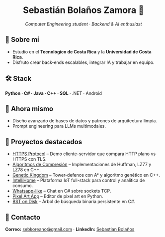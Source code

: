 <h1 align="center">Sebastián Bolaños Zamora 👋</h1>
<p align="center"><em>Computer Engineering student · Backend & AI enthusiast</em></p>

## 🚀 Sobre mí
- Estudio en el **Tecnológico de Costa Rica** y la **Universidad de Costa Rica**.  
- Disfruto crear back-ends escalables, integrar IA y trabajar en equipo.

## 🛠️ Stack
**Python · C# · Java · C++ · SQL** · .NET · Android

## 🌱 Ahora mismo
- Diseño avanzado de bases de datos y patrones de arquitectura limpia.  
- Prompt engineering para LLMs multimodales.

## 📌 Proyectos destacados
- [HTTPS Protocol](https://github.com/SebKoreano/HTTPS_Protocol) – Demo cliente-servidor que compara HTTP plano vs HTTPS con TLS.  
- [Algoritmos de Compresión](https://github.com/SebKoreano/AlgoritmosDeCompresion) – Implementaciones de Huffman, LZ77 y LZ78 en C++.  
- [Genetic Kingdom](https://github.com/SebKoreano/Genetic-Kingdom) – Tower-defence con A* y algoritmo genético en C++.  
- [IntelliHome](https://github.com/SebKoreano/IntelliHome) – Plataforma IoT full-stack para control y analítica de consumo.  
- [Whatsapp-like](https://github.com/SebKoreano/Whatsapp-like) – Chat en C# sobre sockets TCP.  
- [Pixel Art App](https://github.com/SebKoreano/Proyecto_2-Pixel_Art_App) – Editor de pixel art en Python.  
- [BST on Disk](https://github.com/SebKoreano/ArbolesBSTenDisco) – Árbol de búsqueda binaria persistente en C#.

## 🤝 Contacto
**Correo:** sebkoreano@gmail.com · **LinkedIn:** [Sebastian Bolaños](https://www.linkedin.com/in/sebastian-bola%C3%B1os-zamora-0296a2261)
